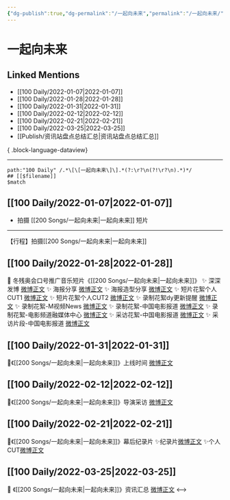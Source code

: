 ```yaml
---
{"dg-publish":true,"dg-permalink":"/一起向未来","permalink":"/一起向未来/","created":"2022-12-22T15:39:53.000+08:00","updated":"2023-08-24T17:52:12.563+08:00"}
---
```


# 一起向未来

## Linked Mentions
- [[100 Daily/2022-01-07\|2022-01-07]]
- [[100 Daily/2022-01-28\|2022-01-28]]
- [[100 Daily/2022-01-31\|2022-01-31]]
- [[100 Daily/2022-02-12\|2022-02-12]]
- [[100 Daily/2022-02-21\|2022-02-21]]
- [[100 Daily/2022-03-25\|2022-03-25]]
- [[Publish/资讯站盘点总结汇总\|资讯站盘点总结汇总]]

{ .block-language-dataview}

---

```expander
path:"100 Daily" /.*\[\[一起向未来\]\].*(?:\r?\n(?!\r?\n).*)*/
## [[$filename]]
$match
```
## [[100 Daily/2022-01-07\|2022-01-07]]
  - 拍摄 [[200 Songs/一起向未来\|一起向未来]] 短片
---
【行程】拍摄[[200 Songs/一起向未来\|一起向未来]]
## [[100 Daily/2022-01-28\|2022-01-28]]
💫 冬残奥会口号推广音乐短片《[[200 Songs/一起向未来\|一起向未来]]》
✨ 深深发博 [微博正文](https://m.weibo.cn/6466290670/4730585198887015)
✨ 海报分享 [微博正文](https://m.weibo.cn/6466290670/4730625317146969)
✨ 海报造型分享 [微博正文](https://m.weibo.cn/6466290670/4730687650005853)
✨ 短片花絮个人CUT1 [微博正文](https://m.weibo.cn/6466290670/4730700610145087)
✨ 短片花絮个人CUT2 [微博正文](https://m.weibo.cn/6466290670/4730716161579221)
✨ 录制花絮dy更新提醒 [微博正文](https://m.weibo.cn/6466290670/4730601955393593)
✨ 录制花絮-M视频News [微博正文](https://m.weibo.cn/6466290670/4730623447012995)
✨ 录制花絮-中国电影报道 [微博正文](https://m.weibo.cn/6466290670/4730649472145533)
✨ 录制花絮-电影频道融媒体中心 [微博正文](https://m.weibo.cn/6466290670/4730634390214360)
✨ 采访花絮-中国电影报道 [微博正文](https://m.weibo.cn/6466290670/4730634733885303)
✨ 采访片段-中国电影报道 [微博正文](https://m.weibo.cn/6466290670/4730632929811233)
## [[100 Daily/2022-01-31\|2022-01-31]]
💫《[[200 Songs/一起向未来\|一起向未来]]》上线时间 [微博正文](https://m.weibo.cn/6466290670/4731666936104211)
## [[100 Daily/2022-02-12\|2022-02-12]]
🌟《[[200 Songs/一起向未来\|一起向未来]]》导演采访 [微博正文](https://weibo.com/detail/4736057868812759)
## [[100 Daily/2022-02-21\|2022-02-21]]
🌟《[[200 Songs/一起向未来\|一起向未来]]》幕后纪录片
✨纪录片[微博正文](https://m.weibo.cn/6466290670/4739401320498144)
✨个人CUT[微博正文](https://m.weibo.cn/6466290670/4739445750500727)
## [[100 Daily/2022-03-25\|2022-03-25]]
💫 《[[200 Songs/一起向未来\|一起向未来]]》资讯汇总 [微博正文](https://m.weibo.cn/6466290670/4751004988607139)
<-->